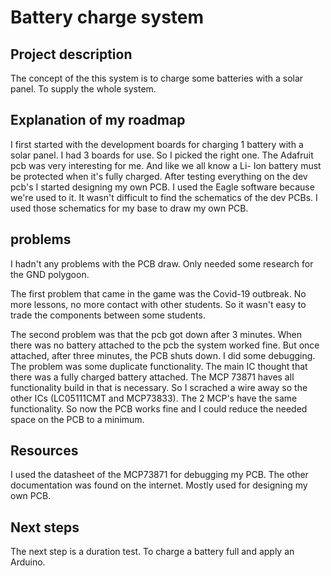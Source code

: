 # Battery charge system

## Project description

The concept of the this system is to charge some batteries with a solar panel. To supply the whole system.

## Explanation of my roadmap

I first started with the development boards for charging 1 battery with a solar panel. I had 3 boards for use. So I picked the right one. The Adafruit pcb was very interesting for me. And like we all know a Li- Ion battery must be protected when it's fully charged.
After testing everything on the dev pcb's I started designing my own PCB. I used the Eagle software because we're used to it. It wasn't difficult to find the schematics of the dev PCBs. I used those schematics for my base to draw my own PCB.

## problems

I hadn't any problems with the PCB draw. Only needed some research for the GND polygoon.

The first problem that came in the game was the Covid-19 outbreak. No more lessons, no more contact with other students. So it wasn't easy to trade the components between some students.

The second problem was that the pcb got down after 3 minutes. When there was no battery attached to the pcb the system worked fine. But once attached, after three minutes, the PCB shuts down. 
I did some debugging. The problem was some duplicate functionality. The main IC thought that there was a fully charged battery attached. The MCP 73871 haves all functionality build in that is necessary. So I scrached a wire away so the other ICs (LC05111CMT and MCP73833). The 2 MCP's have the same functionality.
So now the PCB works fine and I could reduce the needed space on the PCB to a minimum.

## Resources

I used the datasheet of the MCP73871 for debugging my PCB. The other documentation was found on the internet. Mostly used for designing my own PCB.

## Next steps

The next step is a duration test. To charge a battery full and apply an Arduino.
